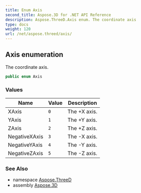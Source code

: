 ```yaml
---
title: Enum Axis
second_title: Aspose.3D for .NET API Reference
description: Aspose.ThreeD.Axis enum. The coordinate axis
type: docs
weight: 120
url: /net/aspose.threed/axis/
---
```

## Axis enumeration

The coordinate axis.

```csharp
public enum Axis
```

### Values

| Name | Value | Description |
| --- | --- | --- |
| XAxis | `0` | The +X axis. |
| YAxis | `1` | The +Y axis. |
| ZAxis | `2` | The +Z axis. |
| NegativeXAxis | `3` | The -X axis. |
| NegativeYAxis | `4` | The -Y axis. |
| NegativeZAxis | `5` | The -Z axis. |

### See Also

* namespace [Aspose.ThreeD](../../aspose.threed/)
* assembly [Aspose.3D](../../)


